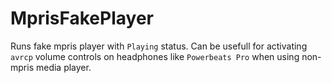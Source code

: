 # MprisFakePlayer

Runs fake mpris player with `Playing` status. Can be usefull for activating `avrcp` volume controls on headphones like `Powerbeats Pro` when using non-mpris media player.
